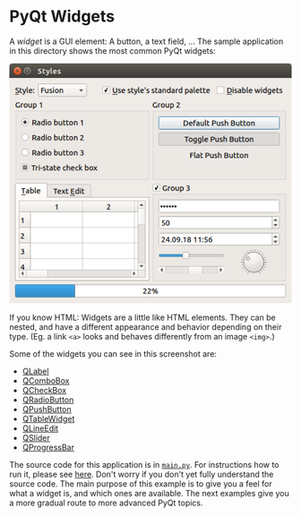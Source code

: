 # PyQt Widgets

A *widget* is a GUI element: A button, a text field, ... The sample application in this directory shows the most common PyQt widgets:

![PyQt widgets screenshot](../screenshots/pyqt-widgets.png)

If you know HTML: Widgets are a little like HTML elements. They can be nested, and have a different appearance and behavior depending on their type. (Eg. a link `<a>` looks and behaves differently from an image `<img>`.)

Some of the widgets you can see in this screenshot are:

 * [QLabel](https://doc.qt.io/qt-5/qlabel.html)
 * [QComboBox](https://doc.qt.io/qt-5/qcombobox.html)
 * [QCheckBox](https://doc.qt.io/qt-5/qcheckbox.html)
 * [QRadioButton](https://doc.qt.io/qt-5/qradiobutton.html)
 * [QPushButton](https://doc.qt.io/qt-5/qpushbutton.html)
 * [QTableWidget](https://doc.qt.io/qt-5/qtablewidget.html)
 * [QLineEdit](https://doc.qt.io/qt-5/qlineedit.html)
 * [QSlider](https://doc.qt.io/qt-5/qslider.html)
 * [QProgressBar](https://doc.qt.io/qt-5/qprogressbar.html)

The source code for this application is in [`main.py`](main.py). For instructions how to run it, please see [here](../../README.md#running-the-examples). Don't worry if you don't yet fully understand the source code. The main purpose of this example is to give you a feel for what a widget is, and which ones are available. The next examples give you a more gradual route to more advanced PyQt topics.
